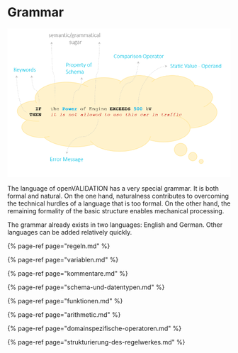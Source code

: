 # Grammar

![](../.gitbook/assets/grammar2.png)

The language of openVALIDATION has a very special grammar. It is both formal and natural. On the one hand, naturalness contributes to overcoming the technical hurdles of a language that is too formal. On the other hand, the remaining formality of the basic structure enables mechanical processing.

The grammar already exists in two languages: English and German. Other languages can be added relatively quickly.

{% page-ref page="regeln.md" %}

{% page-ref page="variablen.md" %}

{% page-ref page="kommentare.md" %}

{% page-ref page="schema-und-datentypen.md" %}

{% page-ref page="funktionen.md" %}

{% page-ref page="arithmetic.md" %}

{% page-ref page="domainspezifische-operatoren.md" %}

{% page-ref page="strukturierung-des-regelwerkes.md" %}

  


